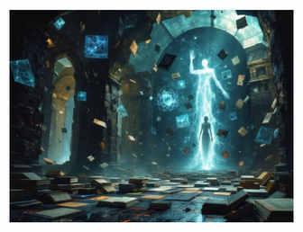 ![The living archive chamber with floating geometric patterns, self-writing books, and the translucent form of the Archival Spirit emerging from the walls. Reality tears visible in the background reveal cosmic vistas. Style: Victorian gothic meets cosmic horror, with emphasis on supernatural lighting and impossible physics.](illustration_caption_2.jpeg)
